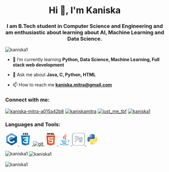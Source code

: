 <h1 align="center">Hi 👋, I'm Kaniska</h1>
<h3 align="center">I am B.Tech student in Computer Science and Engineering and am enthusiastic about learning about AI, Machine Learning and Data Science.</h3>

<p align="left"> <img src="https://komarev.com/ghpvc/?username=kaniska1&label=Profile%20views&color=ff3300&style=flat" alt="kaniska1" /> </p>

- 🌱 I’m currently learning **Python, Data Science, Machine Learning, Full stack web development**

- 💬 Ask me about **Java, C, Python, HTML**

- 📫 How to reach me **kaniska.mitra@gmail.com**

<h3 align="left">Connect with me:</h3>
<p align="left">
<a href="https://linkedin.com/in/kaniska-mitra-a015a42b8" target="blank"><img align="center" src="https://raw.githubusercontent.com/rahuldkjain/github-profile-readme-generator/master/src/images/icons/Social/linked-in-alt.svg" alt="kaniska-mitra-a015a42b8" height="30" width="40" /></a>
<a href="https://kaggle.com/kaniskamitra" target="blank"><img align="center" src="https://raw.githubusercontent.com/rahuldkjain/github-profile-readme-generator/master/src/images/icons/Social/kaggle.svg" alt="kaniskamitra" height="30" width="40" /></a>
<a href="https://instagram.com/just_me_tbf" target="blank"><img align="center" src="https://raw.githubusercontent.com/rahuldkjain/github-profile-readme-generator/master/src/images/icons/Social/instagram.svg" alt="just_me_tbf" height="30" width="40" /></a>
<a href="https://www.leetcode.com/kaniska1" target="blank"><img align="center" src="https://raw.githubusercontent.com/rahuldkjain/github-profile-readme-generator/master/src/images/icons/Social/leet-code.svg" alt="kaniska1" height="30" width="40" /></a>
</p>

<h3 align="left">Languages and Tools:</h3>
<p align="left"> <a href="https://www.cprogramming.com/" target="_blank" rel="noreferrer"> <img src="https://raw.githubusercontent.com/devicons/devicon/master/icons/c/c-original.svg" alt="c" width="40" height="40"/> </a> <a href="https://www.w3schools.com/css/" target="_blank" rel="noreferrer"> <img src="https://raw.githubusercontent.com/devicons/devicon/master/icons/css3/css3-original-wordmark.svg" alt="css3" width="40" height="40"/> </a> <a href="https://git-scm.com/" target="_blank" rel="noreferrer"> <img src="https://www.vectorlogo.zone/logos/git-scm/git-scm-icon.svg" alt="git" width="40" height="40"/> </a> <a href="https://www.w3.org/html/" target="_blank" rel="noreferrer"> <img src="https://raw.githubusercontent.com/devicons/devicon/master/icons/html5/html5-original-wordmark.svg" alt="html5" width="40" height="40"/> </a> <a href="https://www.java.com" target="_blank" rel="noreferrer"> <img src="https://raw.githubusercontent.com/devicons/devicon/master/icons/java/java-original.svg" alt="java" width="40" height="40"/> </a> <a href="https://www.photoshop.com/en" target="_blank" rel="noreferrer"> <img src="https://raw.githubusercontent.com/devicons/devicon/master/icons/photoshop/photoshop-line.svg" alt="photoshop" width="40" height="40"/> </a> <a href="https://www.python.org" target="_blank" rel="noreferrer"> <img src="https://raw.githubusercontent.com/devicons/devicon/master/icons/python/python-original.svg" alt="python" width="40" height="40"/> </a> </p>

<p><img align="left" src="https://github-readme-stats.vercel.app/api/top-langs?username=kaniska1&show_icons=true&theme=dark&locale=en&layout=compact" alt="kaniska1" /></p>

<p>&nbsp;<img align="center" src="https://github-readme-stats.vercel.app/api?username=kaniska1&show_icons=true&theme=dark&locale=en" alt="kaniska1" /></p>

<p><img align="center" src="https://github-readme-streak-stats.herokuapp.com/?user=kaniska1&theme=dark" alt="kaniska1" /></p>
